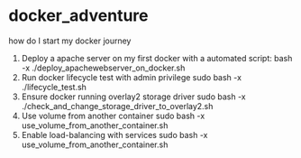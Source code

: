 # docker_adventure
how do I start my docker journey
1. Deploy a apache server on my first docker with a automated script:
bash -x ./deploy_apachewebserver_on_docker.sh
2. Run docker lifecycle test with admin privilege
sudo bash -x ./lifecycle_test.sh
3. Ensure docker running overlay2 storage driver
sudo bash -x ./check_and_change_storage_driver_to_overlay2.sh
4. Use volume from another container
sudo bash -x use_volume_from_another_container.sh
5.  Enable load-balancing with services
sudo bash -x use_volume_from_another_container.sh

